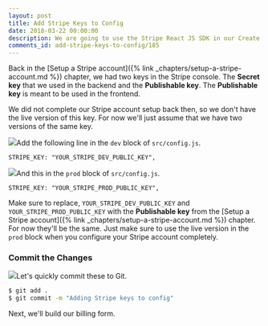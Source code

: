 ```yaml
---
layout: post
title: Add Stripe Keys to Config
date: 2018-03-22 00:00:00
description: We are going to use the Stripe React JS SDK in our Create React App. To do so, we are going to store our Stripe Publishable API Key in our React app config.
comments_id: add-stripe-keys-to-config/185
---
```


Back in the [Setup a Stripe account]({% link _chapters/setup-a-stripe-account.md %}) chapter, we had two keys in the Stripe console. The **Secret key** that we used in the backend and the **Publishable key**. The **Publishable key** is meant to be used in the frontend.

We did not complete our Stripe account setup back then, so we don't have the live version of this key. For now we'll just assume that we have two versions of the same key.

<img class="code-marker" src="/assets/s.png" />Add the following line in the `dev` block of `src/config.js`.

```
STRIPE_KEY: "YOUR_STRIPE_DEV_PUBLIC_KEY",
```

<img class="code-marker" src="/assets/s.png" />And this in the `prod` block of `src/config.js`.

```
STRIPE_KEY: "YOUR_STRIPE_PROD_PUBLIC_KEY",
```

Make sure to replace, `YOUR_STRIPE_DEV_PUBLIC_KEY` and `YOUR_STRIPE_PROD_PUBLIC_KEY` with the **Publishable key** from the [Setup a Stripe account]({% link _chapters/setup-a-stripe-account.md %}) chapter. For now they'll be the same. Just make sure to use the live version in the `prod` block when you configure your Stripe account completely.

### Commit the Changes

<img class="code-marker" src="/assets/s.png" />Let's quickly commit these to Git.

``` bash
$ git add .
$ git commit -m "Adding Stripe keys to config"
```

Next, we'll build our billing form.
